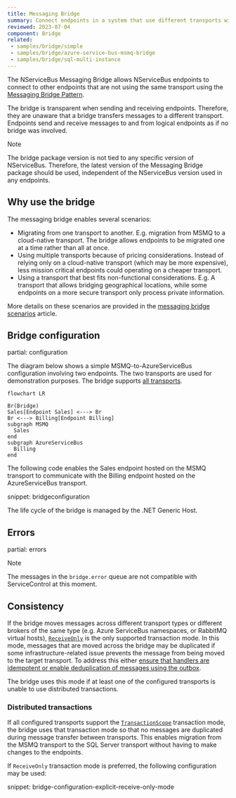 ```yaml
---
title: Messaging Bridge
summary: Connect endpoints in a system that use different transports with the messaging bridge
reviewed: 2023-07-04
component: Bridge
related:
 - samples/bridge/simple
 - samples/bridge/azure-service-bus-msmq-bridge
 - samples/bridge/sql-multi-instance
---
```


The NServiceBus Messaging Bridge allows NServiceBus endpoints to connect to other endpoints that are not using the same transport using the [Messaging Bridge Pattern](https://www.enterpriseintegrationpatterns.com/patterns/messaging/MessagingBridge.html).

The bridge is transparent when sending and receiving endpoints. Therefore, they are unaware that a bridge transfers messages to a different transport. Endpoints send and receive messages to and from logical endpoints as if no bridge was involved.

> [!NOTE]
> The bridge package version is not tied to any specific version of NServiceBus. Therefore, the latest version of the Messaging Bridge package should be used, independent of the NServiceBus version used in any endpoints.

## Why use the bridge

The messaging bridge enables several scenarios:

- Migrating from one transport to another. E.g. migration from MSMQ to a cloud-native transport. The bridge allows endpoints to be migrated one at a time rather than all at once.
- Using multiple transports because of pricing considerations. Instead of relying only on a cloud-native transport (which may be more expensive), less mission critical endpoints could operating on a cheaper transport.
- Using a transport that best fits non-functional considerations. E.g. A transport that allows bridging geographical locations, while some endpoints on a more secure transport only process private information.

More details on these scenarios are provided in the [messaging bridge scenarios](scenarios.md) article.

## Bridge configuration

partial: configuration

The diagram below shows a simple MSMQ-to-AzureServiceBus configuration involving two endpoints. The two transports are used for demonstration purposes. The bridge supports [all transports](/transports/).

```mermaid
flowchart LR

Br(Bridge)
Sales[Endpoint Sales] <---> Br
Br <---> Billing[Endpoint Billing]
subgraph MSMQ
  Sales
end
subgraph AzureServiceBus
  Billing
end
```

The following code enables the Sales endpoint hosted on the MSMQ transport to communicate with the Billing endpoint hosted on the AzureServiceBus transport.

snippet: bridgeconfiguration

The life cycle of the bridge is managed by the .NET Generic Host.

## Errors

partial: errors

> [!NOTE]
> The messages in the `bridge.error` queue are not compatible with ServiceControl at this moment.

## Consistency

If the bridge moves messages across different transport types or different brokers of the same type (e.g. Azure ServiceBus namespaces, or RabbitMQ virtual hosts), [`ReceiveOnly`](/transports/transactions.md#transactions-transport-transaction-receive-only) is the only supported transaction mode. In this mode, messages that are moved across the bridge may be duplicated if some infrastructure-related issue prevents the message from being moved to the target transport. To address this either [ensure that handlers are idempotent or enable deduplication of messages using the outbox](/transports/transactions.md#transactions-transport-transaction-receive-only-consistency-guarantees).

The bridge uses this mode if at least one of the configured transports is unable to use distributed transactions.

### Distributed transactions

If all configured transports support the [`TransactionScope`](/transports/transactions.md#transactions-transaction-scope-distributed-transaction) transaction mode, the bridge uses that transaction mode so that no messages are duplicated during message transfer between transports. This enables migration from the MSMQ transport to the SQL Server transport without having to make changes to the endpoints.

If `ReceiveOnly` transaction mode is preferred, the following configuration may be used:

snippet: bridge-configuration-explicit-receive-only-mode
